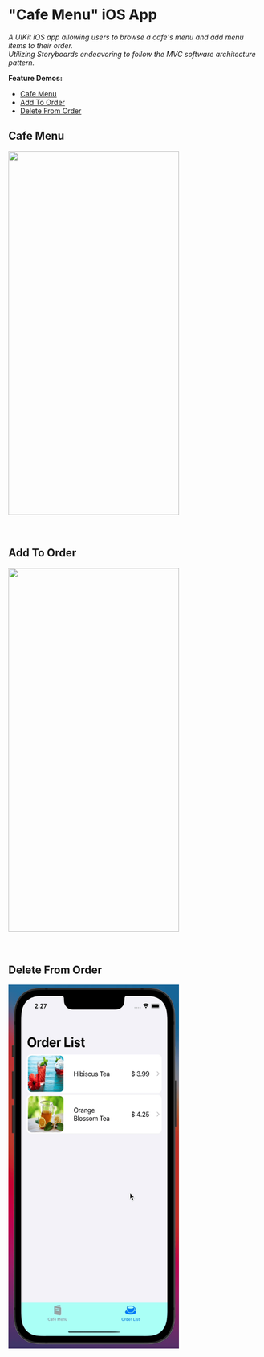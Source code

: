 # "Cafe Menu" iOS App

*A UIKit iOS app allowing users to browse a cafe's menu and add menu items to their order. <br />
Utilizing Storyboards endeavoring to follow the MVC software architecture pattern.*

**Feature Demos:**
- [Cafe Menu](#cafe-menu)
- [Add To Order](#add-to-order)
- [Delete From Order](#delete-from-order)


## Cafe Menu
<img src="https://github.com/CompSci01x/cafe-menu/blob/main/CafeMenu-DemoGifs/CafeMenu.gif" width="340" height="725" />

<p>&nbsp;</p>


## Add To Order
<img src="https://github.com/CompSci01x/cafe-menu/blob/main/CafeMenu-DemoGifs/AddingToOrder.gif" width="340" height="725" />

<p>&nbsp;</p>

## Delete From Order
<img src="https://github.com/CompSci01x/cafe-menu/blob/main/CafeMenu-DemoGifs/RemoveFromOrder.gif" width="340" height="725" />

<p>&nbsp;</p>

